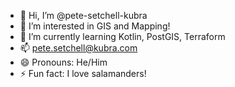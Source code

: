 - 👋 Hi, I’m @pete-setchell-kubra
- 👀 I’m interested in GIS and Mapping!
- 🌱 I’m currently learning Kotlin, PostGIS, Terraform
- 📫 pete.setchell@kubra.com
- 😄 Pronouns: He/Him
- ⚡ Fun fact: I love salamanders!

<!---
pete-setchell-kubra/pete-setchell-kubra is a ✨ special ✨ repository because its `README.md` (this file) appears on your GitHub profile.
You can click the Preview link to take a look at your changes.
--->
